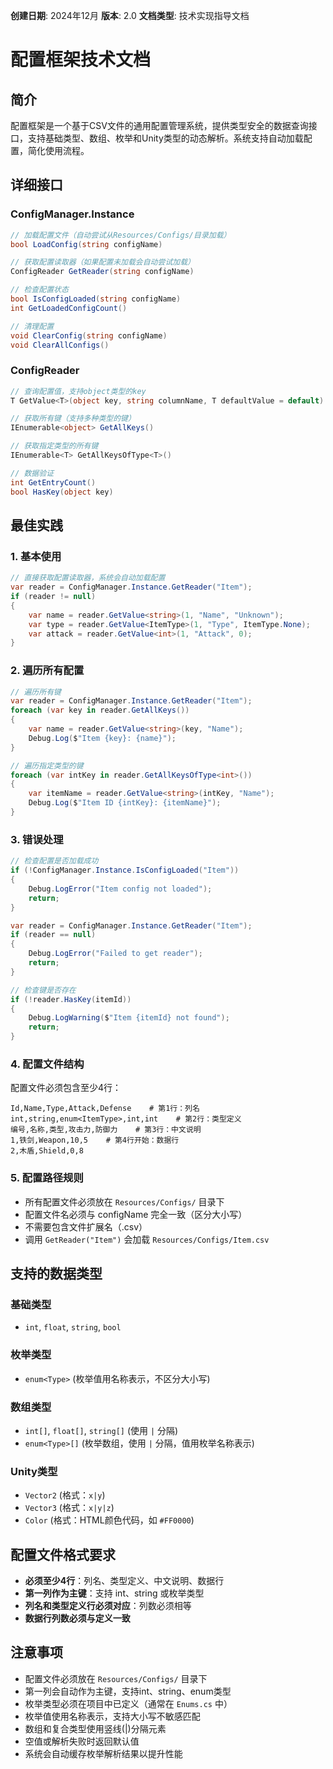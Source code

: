**创建日期**: 2024年12月
**版本**: 2.0
**文档类型**: 技术实现指导文档 

# 配置框架技术文档

## 简介
配置框架是一个基于CSV文件的通用配置管理系统，提供类型安全的数据查询接口，支持基础类型、数组、枚举和Unity类型的动态解析。系统支持自动加载配置，简化使用流程。

## 详细接口

### ConfigManager.Instance
```csharp
// 加载配置文件（自动尝试从Resources/Configs/目录加载）
bool LoadConfig(string configName)

// 获取配置读取器（如果配置未加载会自动尝试加载）
ConfigReader GetReader(string configName)

// 检查配置状态
bool IsConfigLoaded(string configName)
int GetLoadedConfigCount()

// 清理配置
void ClearConfig(string configName)
void ClearAllConfigs()
```

### ConfigReader
```csharp
// 查询配置值，支持object类型的key
T GetValue<T>(object key, string columnName, T defaultValue = default)

// 获取所有键（支持多种类型的键）
IEnumerable<object> GetAllKeys()

// 获取指定类型的所有键
IEnumerable<T> GetAllKeysOfType<T>()

// 数据验证
int GetEntryCount()
bool HasKey(object key)
```

## 最佳实践

### 1. 基本使用
```csharp
// 直接获取配置读取器，系统会自动加载配置
var reader = ConfigManager.Instance.GetReader("Item");
if (reader != null)
{
    var name = reader.GetValue<string>(1, "Name", "Unknown");
    var type = reader.GetValue<ItemType>(1, "Type", ItemType.None);
    var attack = reader.GetValue<int>(1, "Attack", 0);
}
```

### 2. 遍历所有配置
```csharp
// 遍历所有键
var reader = ConfigManager.Instance.GetReader("Item");
foreach (var key in reader.GetAllKeys())
{
    var name = reader.GetValue<string>(key, "Name");
    Debug.Log($"Item {key}: {name}");
}

// 遍历指定类型的键
foreach (var intKey in reader.GetAllKeysOfType<int>())
{
    var itemName = reader.GetValue<string>(intKey, "Name");
    Debug.Log($"Item ID {intKey}: {itemName}");
}
```

### 3. 错误处理
```csharp
// 检查配置是否加载成功
if (!ConfigManager.Instance.IsConfigLoaded("Item"))
{
    Debug.LogError("Item config not loaded");
    return;
}

var reader = ConfigManager.Instance.GetReader("Item");
if (reader == null)
{
    Debug.LogError("Failed to get reader");
    return;
}

// 检查键是否存在
if (!reader.HasKey(itemId))
{
    Debug.LogWarning($"Item {itemId} not found");
    return;
}
```

### 4. 配置文件结构
配置文件必须包含至少4行：
```csv
Id,Name,Type,Attack,Defense    # 第1行：列名
int,string,enum<ItemType>,int,int    # 第2行：类型定义
编号,名称,类型,攻击力,防御力    # 第3行：中文说明
1,铁剑,Weapon,10,5    # 第4行开始：数据行
2,木盾,Shield,0,8
```

### 5. 配置路径规则
- 所有配置文件必须放在 `Resources/Configs/` 目录下
- 配置文件名必须与 configName 完全一致（区分大小写）
- 不需要包含文件扩展名（.csv）
- 调用 `GetReader("Item")` 会加载 `Resources/Configs/Item.csv`

## 支持的数据类型

### 基础类型
- `int`, `float`, `string`, `bool`

### 枚举类型
- `enum<Type>` (枚举值用名称表示，不区分大小写)

### 数组类型
- `int[]`, `float[]`, `string[]` (使用 `|` 分隔)
- `enum<Type>[]` (枚举数组，使用 `|` 分隔，值用枚举名称表示)

### Unity类型
- `Vector2` (格式：`x|y`)
- `Vector3` (格式：`x|y|z`) 
- `Color` (格式：HTML颜色代码，如 `#FF0000`)

## 配置文件格式要求
- **必须至少4行**：列名、类型定义、中文说明、数据行
- **第一列作为主键**：支持 int、string 或枚举类型
- **列名和类型定义行必须对应**：列数必须相等
- **数据行列数必须与定义一致**

## 注意事项
- 配置文件必须放在 `Resources/Configs/` 目录下
- 第一列会自动作为主键，支持int、string、enum类型
- 枚举类型必须在项目中已定义（通常在 `Enums.cs` 中）
- 枚举值使用名称表示，支持大小写不敏感匹配
- 数组和复合类型使用竖线(|)分隔元素
- 空值或解析失败时返回默认值
- 系统会自动缓存枚举解析结果以提升性能
